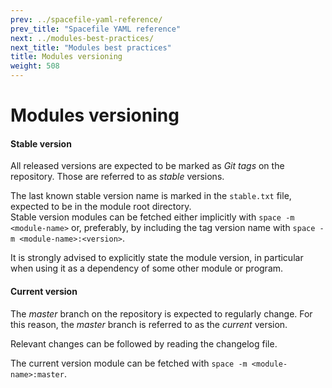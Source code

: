 ```yaml
---
prev: ../spacefile-yaml-reference/
prev_title: "Spacefile YAML reference"
next: ../modules-best-practices/
next_title: "Modules best practices"
title: Modules versioning
weight: 508
---
```


# Modules versioning

#### Stable version
All released versions are expected to be marked as _Git tags_ on the repository. Those are referred to as _stable_ versions.  

The last known stable version name is marked in the `stable.txt` file, expected to be in the module root directory.  
Stable version modules can be fetched either implicitly with `space -m <module-name>` or, preferably, by including the tag version name with `space -m <module-name>:<version>`.  

It is strongly advised to explicitly state the module version, in particular when using it as a dependency of some other module or program.

#### Current version
The _master_ branch on the repository is expected to regularly change. For this reason, the _master_ branch is referred to as the _current_ version.  

Relevant changes can be followed by reading the changelog file.

The current version module can be fetched with `space -m <module-name>:master`.
